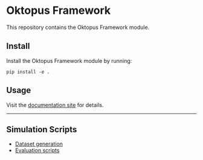# Oktopus Framework


This repository contains the Oktopus Framework module.

## Install

Install the Oktopus Framework module by running:

    pip install -e .

## Usage

Visit the [documentation site](https://oktopus-project.org/docs/overview) for details.

---

## Simulation Scripts

* [Dataset generation](https://github.com/oktopus-multicast/oktopus_dataset-gen)
* [Evaluation scripts](https://github.com/oktopus-multicast/oktopus_eval-scripts)
